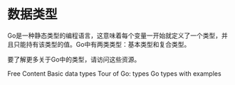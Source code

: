 # 数据类型

Go是一种静态类型的编程语言，这意味着每个变量一开始就定义了一个类型，并且只能持有该类型的值。Go中有两类类型：基本类型和复合类型。

要了解更多关于Go中的类型，请访问这些资源。

<ResourceGroupTitle>Free Content</ResourceGroupTitle>
<BadgeLink colorScheme='yellow' badgeText='Read' href='https://www.w3schools.com/go/go_data_types.php'>Basic data types</BadgeLink>
<BadgeLink colorScheme='yellow' badgeText='Read' href='https://go.dev/tour/basics/11'>Tour of Go: types</BadgeLink>
<BadgeLink colorScheme='yellow' badgeText='Read' href='https://golangbyexample.com/all-data-types-in-golang-with-examples/'>Go types with examples</BadgeLink>
